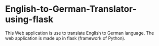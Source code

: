 # English-to-German-Translator-using-flask

This Web application is use to translate English to German language.
The web application is made up in flask (framework of Python).
